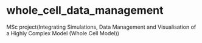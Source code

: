 # whole_cell_data_management
MSc project(Integrating Simulations, Data Management and Visualisation of a Highly Complex Model (Whole Cell Model))
